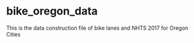 # bike_oregon_data
This is the data construction file of bike lanes and NHTS 2017 for Oregon Cities
